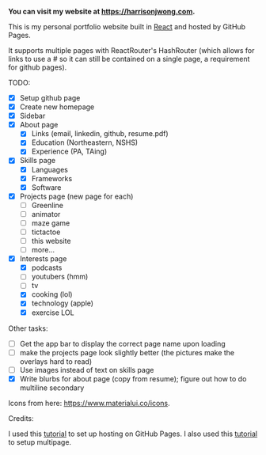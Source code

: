 **You can visit my website at https://harrisonjwong.com.**

This is my personal portfolio website built in [React](https://reactjs.org) and hosted by GitHub Pages.

It supports multiple pages with ReactRouter's HashRouter (which allows for links to use a # so it can still be contained on a single page, a requirement for github pages).

TODO:

- [x] Setup github page
- [x] Create new homepage
- [x] Sidebar
- [x] About page
  - [x] Links (email, linkedin, github, resume.pdf)
  - [x] Education (Northeastern, NSHS)
  - [x] Experience (PA, TAing)
- [x] Skills page
  - [x] Languages
  - [x] Frameworks
  - [x] Software
- [x] Projects page (new page for each)
  - [ ] Greenline
  - [ ] animator
  - [ ] maze game
  - [ ] tictactoe
  - [ ] this website
  - [ ] more...
- [x] Interests page
  - [x] podcasts
  - [ ] youtubers (hmm)
  - [ ] tv
  - [x] cooking (lol)
  - [x] technology (apple)
  - [x] exercise LOL

Other tasks:

- [ ] Get the app bar to display the correct page name upon loading
- [ ] make the projects page look slightly better (the pictures make the overlays hard to read)
- [ ] Use images instead of text on skills page
- [x] Write blurbs for about page (copy from resume); figure out how to do multiline secondary

Icons from here: https://www.materialui.co/icons.

Credits:

I used this [tutorial](https://github.com/gitname/react-gh-pages) to set up hosting on GitHub Pages.
I also used this [tutorial](https://blog.pshrmn.com/simple-react-router-v4-tutorial/) to setup multipage.
